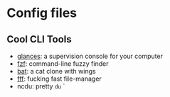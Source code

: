 # Config files

## Cool CLI Tools
 - [glances](https://github.com/nicolargo/glances): a supervision console for your computer
 - [fzf](https://github.com/junegunn/fzf): command-line fuzzy finder
 - [bat](https://github.com/sharkdp/bat): a cat clone with wings
 - [fff](https://github.com/dylanaraps/fff): fucking fast file-manager
 - ncdu: pretty `du`
`
